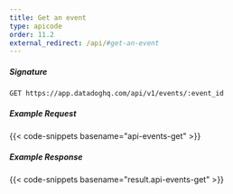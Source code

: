 ```yaml
---
title: Get an event
type: apicode
order: 11.2
external_redirect: /api/#get-an-event
---
```


##### Signature
`GET https://app.datadoghq.com/api/v1/events/:event_id`
##### Example Request
{{< code-snippets basename="api-events-get" >}}
##### Example Response
{{< code-snippets basename="result.api-events-get" >}}